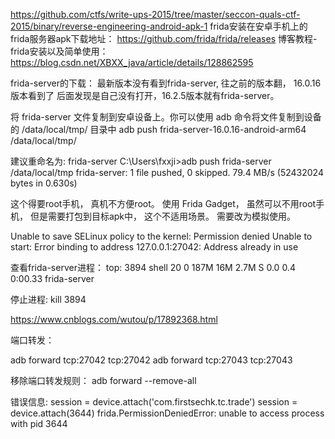https://github.com/ctfs/write-ups-2015/tree/master/seccon-quals-ctf-2015/binary/reverse-engineering-android-apk-1
frida安装在安卓手机上的frida服务器apk下载地址： https://github.com/frida/frida/releases
博客教程-frida安装以及简单使用： https://blog.csdn.net/XBXX_java/article/details/128862595

frida-server的下载： 最新版本没有看到frida-server, 往之前的版本翻， 16.0.16版本看到了
后面发现是自己没有打开，16.2.5版本就有frida-server。 

将 frida-server 文件复制到安卓设备上。你可以使用 adb 命令将文件复制到设备的 /data/local/tmp/ 目录中
adb push frida-server-16.0.16-android-arm64 /data/local/tmp/

建议重命名为: frida-server
C:\Users\fxxji>adb push frida-server /data/local/tmp
frida-server: 1 file pushed, 0 skipped. 79.4 MB/s (52432024 bytes in 0.630s)

这个得要root手机， 真机不方便root。 
使用 Frida Gadget， 虽然可以不用root手机， 但是需要打包到目标apk中， 这个不适用场景。 
需要改为模拟使用。 


Unable to save SELinux policy to the kernel: Permission denied
Unable to start: Error binding to address 127.0.0.1:27042: Address already in use


查看frida-server进程：
top:
3894 shell        20   0 187M  16M 2.7M S  0.0   0.4   0:00.33 frida-server

停止进程: kill 3894 


https://www.cnblogs.com/wutou/p/17892368.html

端口转发： 

adb forward tcp:27042 tcp:27042
adb forward tcp:27043 tcp:27043

移除端口转发规则： adb forward --remove-all


错误信息:
session = device.attach('com.firstsechk.tc.trade')
session = device.attach(3644)
frida.PermissionDeniedError: unable to access process with pid 3644


